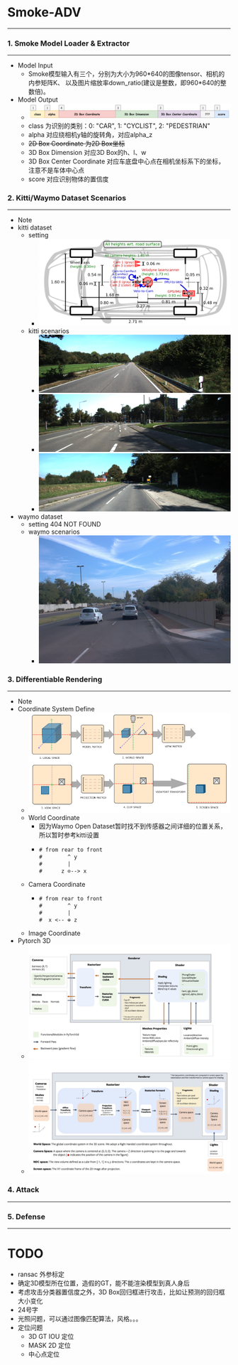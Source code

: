 # Smoke-ADV 

---
### 1. Smoke Model Loader & Extractor

---
- Model Input
  - Smoke模型输入有三个，分别为大小为960*640的图像tensor、相机的内参矩阵K、
    以及图片缩放率down_ratio(建议是整数，即960\*640的整数倍)。
- Model Output
  - ![img.png](data/docs/image/output.png)
  - class 为识别的类别：0: "CAR", 1: "CYCLIST", 2: "PEDESTRIAN"
  - alpha 对应绕相机y轴的旋转角，对应alpha_z
  - ~~2D Box Coordinate 为2D Box坐标~~
  - 3D Box Dimension 对应3D Box的h、l、w
  - 3D Box Center Coordinate 对应车底盘中心点在相机坐标系下的坐标，注意不是车体中心点
  - score 对应识别物体的置信度

### 2. Kitti/Waymo Dataset Scenarios

---
- Note
- kitti dataset
  - setting
    - ![img.png](data/docs/image/img.png)
  - kitti scenarios
    - ![000011](data/docs/image/000011.png)
    - ![000062](data/docs/image/000062.png)
    - ![000448](data/docs/image/000448.png)
- waymo dataset
  - setting
  404 NOT FOUND
  - waymo scenarios
    - ![0002095](data/docs/image/0002095.png)

### 3. Differentiable Rendering

---
- Note
- Coordinate System Define
  -  ![coordinate_systems](data/docs/image/coordinate_systems.png)
  - World Coordinate
    - 因为Waymo Open Dataset暂时找不到传感器之间详细的位置关系，所以暂时参考kitti设置
    - ```
      # from rear to front
      #        ^ y    
      #        |       
      #      z ⊙--> x
      ```
  - Camera Coordinate
    - ```
      # from rear to front
      #        ^ y
      #        |
      #  x <-- ⊕ z
      ```
  - Image Coordinate
- Pytorch 3D
  - ![](data/docs/image/architecture_renderer.jpg)
  - ![](data/docs/image/transforms_overview.jpg)

### 4. Attack

---


### 5. Defense

---

# TODO
- ransac 外参标定
- 确定3D模型所在位置，造假的GT，能不能渲染模型到真人身后
- 考虑攻击分类器置信度之外，3D Box回归框进行攻击，比如让预测的回归框大小变化
- 24号字
- 光照问题，可以通过图像匹配算法，风格。。。
- 定位问题
  - 3D GT IOU 定位
  - MASK 2D 定位
  - 中心点定位